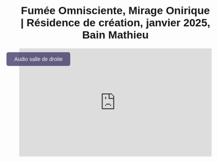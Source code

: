 <html lang="fr">
<head>
    <meta charset="UTF-8">
    <meta name="viewport" content="width=device-width, initial-scale=1.0">
    <title>Félix-Antoine Coutu</title>
    <style>
        body {
            font-family: Arial, sans-serif;
            text-align: center;
            padding: 10px;
        }
        .video-container {
            position: relative;
            display: inline-block;
            width: 100%;
            max-width: 2000px; /* Optionnel, pour limiter la largeur maximum */
            height: 0;
            padding-bottom: 56.25%; /* 16:9 Aspect Ratio */
        }
        .video-container iframe {
            position: absolute;
            top: 0;
            left: 0;
            width: 100%;
            height: 100%;
        }
        .btn-video {
            position: absolute;
            top: 10px;
            left: 10%;
            transform: translateX(-50%);
            background-color: #433d69;
            color: white;
            padding: 10px 20px;
            border: none;
            font-size: 14px;
            cursor: pointer;
            border-radius: 5px;
            opacity: 0.8;
            transition: opacity 0.3s, background-color 0.3s;
            z-index: 10;
            text-align: left;
        }
        .btn-video:hover {
            opacity: 1;
        }
        .btn-salle1 {
            background-color: #194f18;
        }
        .btn-salle2 {
            background-color: #433d69;
        }
    </style>
</head>
<body>

<h1 class="titre-1">Fumée Omnisciente, Mirage Onirique | Résidence de création, janvier 2025, Bain Mathieu</h1>

<div class="video-container">
    <iframe id="video" src="https://www.youtube.com/embed/fm00cFcoJM8?enablejsapi=1" frameborder="0" allow="autoplay; encrypted-media" allowfullscreen></iframe>
    <button id="btnBascule" class="btn-video">Audio salle de droite</button>
</div>

<audio id="audioSalle1" loop>
    <source src="https://www.dropbox.com/scl/fi/xslc65agq0msywqp9w1px/FOMO_Audio_Perfo-res-Bain-Mathieu.mp3?rlkey=uecntb0ntbjg7dau3m46smpy8&st=lhe0s2ao&raw=1" type="audio/wav">
</audio>

<audio id="audioSalle2" loop>
    <source src="audio_salle2.mp3" type="audio/mp3">
</audio>

<script>
    var audioSalle1 = document.getElementById("audioSalle1");
    var audioSalle2 = document.getElementById("audioSalle2");
    var btnBascule = document.getElementById("btnBascule");

    var audioActif = audioSalle2;
    btnBascule.classList.add("btn-salle2");

    var player;
    
    // Fonction d'initialisation de l'API YouTube
    function onYouTubePlayerAPIReady() {
        player = new YT.Player('video', {
            events: {
                'onStateChange': onPlayerStateChange,
            }
        });
    }

    // Quand l'état de la vidéo change (lecture, pause, etc.)
    function onPlayerStateChange(event) {
        if (event.data == YT.PlayerState.PLAYING) {
            if (audioActif.paused) {
                audioActif.currentTime = player.getCurrentTime();
                audioActif.play();
            }
        } else if (event.data == YT.PlayerState.PAUSED) {
            audioActif.pause();
        }
    }

    // Synchronisation de l'audio et de la vidéo en fonction du temps
    setInterval(function() {
        if (player && !player.getPlayerState() == YT.PlayerState.PAUSED) {
            audioActif.currentTime = player.getCurrentTime();
        }
    }, 100);

    btnBascule.addEventListener("click", function() {
        if (audioActif === audioSalle1) {
            audioSalle1.muted = true;
            audioSalle2.muted = false;
            audioActif = audioSalle2;
            btnBascule.textContent = "Audio salle de droite";
            btnBascule.classList.remove("btn-salle1");
            btnBascule.classList.add("btn-salle2");
        } else {
            audioSalle1.muted = false;
            audioSalle2.muted = true;
            audioActif = audioSalle1;
            btnBascule.textContent = "Audio salle de gauche";
            btnBascule.classList.remove("btn-salle2");
            btnBascule.classList.add("btn-salle1");
        }

        audioActif.currentTime = player.getCurrentTime();
        if (player.getPlayerState() !== YT.PlayerState.PAUSED) {
            audioActif.play();
        }
    });

    // Charger l'API YouTube Iframe Player
    var tag = document.createElement('script');
    tag.src = "https://www.youtube.com/iframe_api";
    var firstScriptTag = document.getElementsByTagName('script')[0];
    firstScriptTag.parentNode.insertBefore(tag, firstScriptTag);
</script>

</body>
</html>
